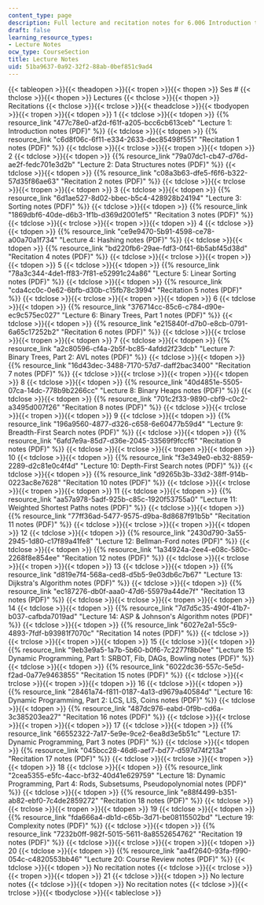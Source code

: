 ```yaml
---
content_type: page
description: Full lecture and recitation notes for 6.006 Introduction to Algorithms.
draft: false
learning_resource_types:
- Lecture Notes
ocw_type: CourseSection
title: Lecture Notes
uid: 51ba9637-0a92-32f2-88ab-0bef851c9ad4
---
```

{{< tableopen >}}{{< theadopen >}}{{< tropen >}}{{< thopen >}}
Ses #
{{< thclose >}}{{< thopen >}}
Lectures
{{< thclose >}}{{< thopen >}}
Recitations
{{< thclose >}}{{< trclose >}}{{< theadclose >}}{{< tbodyopen >}}{{< tropen >}}{{< tdopen >}}
1
{{< tdclose >}}{{< tdopen >}}
{{% resource_link "477c78e0-af2d-f61f-a205-bcc6cb613ceb" "Lecture 1: Introduction notes (PDF)" %}}
{{< tdclose >}}{{< tdopen >}}
{{% resource_link "c6d8f06c-6f11-e334-2633-dec85498f551" "Recitation 1 notes (PDF)" %}}
{{< tdclose >}}{{< trclose >}}{{< tropen >}}{{< tdopen >}}
2
{{< tdclose >}}{{< tdopen >}}
{{% resource_link "79a07dc1-cb47-d76d-ae2f-fedc701e3d2b" "Lecture 2: Data Structures notes (PDF)" %}}
{{< tdclose >}}{{< tdopen >}}
{{% resource_link "c08a3b63-dfe5-f6f6-b322-57d35f86ae63" "Recitation 2 notes (PDF)" %}}
{{< tdclose >}}{{< trclose >}}{{< tropen >}}{{< tdopen >}}
3
{{< tdclose >}}{{< tdopen >}}
{{% resource_link "6d1ae527-8d02-bbec-b5c4-428928b24194" "Lecture 3: Sorting notes (PDF)" %}}
{{< tdclose >}}{{< tdopen >}}
{{% resource_link "1869dbf6-40de-d6b3-1f1b-d369d2001ef5" "Recitation 3 notes (PDF)" %}}
{{< tdclose >}}{{< trclose >}}{{< tropen >}}{{< tdopen >}}
4
{{< tdclose >}}{{< tdopen >}}
{{% resource_link "ce9e9470-5b91-4598-ce78-a00a70a1f734" "Lecture 4: Hashing notes (PDF)" %}}
{{< tdclose >}}{{< tdopen >}}
{{% resource_link "bd220fb6-29ae-fdf3-0f41-6b5abf45d38d" "Recitation 4 notes (PDF)" %}}
{{< tdclose >}}{{< trclose >}}{{< tropen >}}{{< tdopen >}}
5
{{< tdclose >}}{{< tdopen >}}
{{% resource_link "78a3c344-4de1-ff83-7f81-e52991c24a86" "Lecture 5: Linear Sorting notes (PDF)" %}}
{{< tdclose >}}{{< tdopen >}}
{{% resource_link "cda4cc0c-0e62-6bfb-d30b-c15fb78c3994" "Recitation 5 notes (PDF)" %}}
{{< tdclose >}}{{< trclose >}}{{< tropen >}}{{< tdopen >}}
6
{{< tdclose >}}{{< tdopen >}}
{{% resource_link "376714cc-85c6-c784-d90e-ec9c575ec027" "Lecture 6: Binary Trees, Part 1 notes (PDF)" %}}
{{< tdclose >}}{{< tdopen >}}
{{% resource_link "e215840f-d7b0-e8cb-0791-6a65c17252b2" "Recitation 6 notes (PDF)" %}}
{{< tdclose >}}{{< trclose >}}{{< tropen >}}{{< tdopen >}}
7
{{< tdclose >}}{{< tdopen >}}
{{% resource_link "a2c80596-cf4a-2b5f-bc85-4afdd2f23dcb" "Lecture 7: Binary Trees, Part 2: AVL notes (PDF)" %}}
{{< tdclose >}}{{< tdopen >}}
{{% resource_link "16d43dec-3488-7170-57d7-daff2bac3400" "Recitation 7 notes (PDF)" %}}
{{< tdclose >}}{{< trclose >}}{{< tropen >}}{{< tdopen >}}
8
{{< tdclose >}}{{< tdopen >}}
{{% resource_link "40d4851e-5505-07ca-14dc-778b9b2266cc" "Lecture 8: Binary Heaps notes (PDF)" %}}
{{< tdclose >}}{{< tdopen >}}
{{% resource_link "701c2f33-9890-cbf9-c0c2-a3495d007f26" "Recitation 8 notes (PDF)" %}}
{{< tdclose >}}{{< trclose >}}{{< tropen >}}{{< tdopen >}}
9
{{< tdclose >}}{{< tdopen >}}
{{% resource_link "196a9560-4877-d326-c658-6e60477b59d4" "Lecture 9: Breadth-First Search notes (PDF)" %}}
{{< tdclose >}}{{< tdopen >}}
{{% resource_link "6afd7e9a-85d7-d36e-2045-33569f9fccf6" "Recitation 9 notes (PDF)" %}}
{{< tdclose >}}{{< trclose >}}{{< tropen >}}{{< tdopen >}}
10
{{< tdclose >}}{{< tdopen >}}
{{% resource_link "f3e349e0-eb32-8859-2289-d2c81e0c4f4d" "Lecture 10: Depth-First Search notes (PDF)" %}}
{{< tdclose >}}{{< tdopen >}}
{{% resource_link "d9265b3b-33d2-38ff-914b-0223ac8e7628" "Recitation 10 notes (PDF)" %}}
{{< tdclose >}}{{< trclose >}}{{< tropen >}}{{< tdopen >}}
11
{{< tdclose >}}{{< tdopen >}}
{{% resource_link "aa57a978-5adf-925b-c85c-1920f53755a0" "Lecture 11: Weighted Shortest Paths notes (PDF)" %}}
{{< tdclose >}}{{< tdopen >}}
{{% resource_link "77ff36ad-5477-9575-d9ba-8d8687f91b5b" "Recitation 11 notes (PDF)" %}}
{{< tdclose >}}{{< trclose >}}{{< tropen >}}{{< tdopen >}}
12
{{< tdclose >}}{{< tdopen >}}
{{% resource_link "2430d790-3a55-2945-1d80-c17f89a41fe8" "Lecture 12: Bellman-Ford notes (PDF)" %}}
{{< tdclose >}}{{< tdopen >}}
{{% resource_link "1a34924a-2ee4-e08c-580c-2268f8e854ee" "Recitation 12 notes (PDF)" %}}
{{< tdclose >}}{{< trclose >}}{{< tropen >}}{{< tdopen >}}
13
{{< tdclose >}}{{< tdopen >}}
{{% resource_link "d819e7f4-568a-ced8-d5b5-9e03db6c7b67" "Lecture 13: Dijkstra's Algorithm notes (PDF)" %}}
{{< tdclose >}}{{< tdopen >}}
{{% resource_link "ec187276-db0f-aaa0-47d6-55979a44de7f" "Recitation 13 notes (PDF)" %}}
{{< tdclose >}}{{< trclose >}}{{< tropen >}}{{< tdopen >}}
14
{{< tdclose >}}{{< tdopen >}}
{{% resource_link "7d7d5c35-490f-41b7-b037-cafbda7019ad" "Lecture 14: ASP & Johnson's Algorithm notes (PDF)" %}}
{{< tdclose >}}{{< tdopen >}}
{{% resource_link "6027e2a1-55c9-4893-7fdf-b93981f7070c" "Recitation 14 notes (PDF)" %}}
{{< tdclose >}}{{< trclose >}}{{< tropen >}}{{< tdopen >}}
15
{{< tdclose >}}{{< tdopen >}}
{{% resource_link "9eb3e9a5-1a7b-5b60-b0f6-7c2277f8b0ee" "Lecture 15: Dynamic Programming, Part 1: SRBOT, Fib, DAGs, Bowling notes (PDF)" %}}
{{< tdclose >}}{{< tdopen >}}
{{% resource_link "6022dc36-557c-5e5d-f2ad-0a77e9463855" "Recitation 15 notes (PDF)" %}}
{{< tdclose >}}{{< trclose >}}{{< tropen >}}{{< tdopen >}}
16
{{< tdclose >}}{{< tdopen >}}
{{% resource_link "28461a74-f811-0187-4a13-d9679a40584d" "Lecture 16: Dynamic Programming, Part 2: LCS, LIS, Coins notes (PDF)" %}}
{{< tdclose >}}{{< tdopen >}}
{{% resource_link "487dc976-eabd-0f9b-cd6a-3c385203ea27" "Recitation 16 notes (PDF)" %}}
{{< tdclose >}}{{< trclose >}}{{< tropen >}}{{< tdopen >}}
17
{{< tdclose >}}{{< tdopen >}}
{{% resource_link "66552322-7a17-5e9e-9ce2-6ea8d3e5b51c" "Lecture 17: Dynamic Programming, Part 3 notes (PDF)" %}}
{{< tdclose >}}{{< tdopen >}}
{{% resource_link "045bcc28-46d6-aef7-bd77-d597d74f213a" "Recitation 17 notes (PDF)" %}}
{{< tdclose >}}{{< trclose >}}{{< tropen >}}{{< tdopen >}}
18
{{< tdclose >}}{{< tdopen >}}
{{% resource_link "2cea5355-e5fc-4acc-bf32-40d41e629759" "Lecture 18: Dynamic Programming, Part 4: Rods, Subsetsums, Pseudopolynomial notes (PDF)" %}}
{{< tdclose >}}{{< tdopen >}}
{{% resource_link "e88f4499-b351-ab82-ebf0-7c4de2859272" "Recitation 18 notes (PDF)" %}}
{{< tdclose >}}{{< trclose >}}{{< tropen >}}{{< tdopen >}}
19
{{< tdclose >}}{{< tdopen >}}
{{% resource_link "fda666a4-db1d-c65b-3d71-be08115502bd" "Lecture 19: Complexity notes (PDF)" %}}
{{< tdclose >}}{{< tdopen >}}
{{% resource_link "7232b0ff-982f-5015-5611-8a8552654762" "Recitation 19 notes (PDF)" %}}
{{< tdclose >}}{{< trclose >}}{{< tropen >}}{{< tdopen >}}
20
{{< tdclose >}}{{< tdopen >}}
{{% resource_link "aa4f2640-93fa-f990-054c-c4820553bb46" "Lecture 20: Course Review notes (PDF)" %}}
{{< tdclose >}}{{< tdopen >}}
No recitation notes
{{< tdclose >}}{{< trclose >}}{{< tropen >}}{{< tdopen >}}
21
{{< tdclose >}}{{< tdopen >}}
No lecture notes
{{< tdclose >}}{{< tdopen >}}
No recitation notes
{{< tdclose >}}{{< trclose >}}{{< tbodyclose >}}{{< tableclose >}}